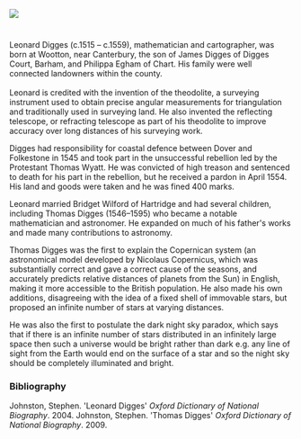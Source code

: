 <a href="https://juncture-digital.org"><img src="https://juncture-digital.org/images/ve-button.png"></a>

<param ve-config title="Leonard and Thomas Digges" author="Arnav Sharma" layout="vtl" banner="/images/banners/16c.jpg"> 

<param ve-entity eid="Q8034080" aliases="Wootton">
<param ve-entity eid="Q2160826" aliases="Cranbrook">
<param ve-entity eid="Q1836548" aliases="Barham">
<param ve-entity eid="Q26369368" aliases="Hartridge">
<param ve-entity eid="Q179224" aliases="Dover">
<param ve-entity eid="Q375314" aliases="Folkestone">
<param ve-entity eid="Q2470003" aliases="Chart">
<param ve-entity eid="Q105776177" aliases="Brome">
<param ve-entity eid="Q2297876" aliases="Chevening">

#

Leonard Digges (c.1515 – c.1559), mathematician and cartographer, was born at Wootton, near Canterbury, the son of James Digges of Digges Court, Barham, and Philippa Egham of Chart. His family were well connected landowners within the county.
<br><br>
Leonard is credited with the invention of the theodolite, a surveying instrument used to obtain precise angular measurements for triangulation and traditionally used in surveying land. He also invented the reflecting telescope, or refracting telescope as part of his theodolite to improve accuracy over long distances of his surveying work.
<param ve-image url="https://upload.wikimedia.org/wikipedia/commons/d/d4/Pantometria_by_Leonard_Digges_1591.jpg" label="Pantometria by Leonard Digges 1591" attribution="Leonard Digges. Engraver unknown. Printed by Abell Jeffes, London., Public domain, via Wikimedia Commons"> 
<param ve-map center="Q1836548" zoom="10">

Digges had responsibility for coastal defence between Dover and Folkestone in 1545 and took part in the unsuccessful rebellion led by the Protestant Thomas Wyatt. He was convicted of high treason and sentenced to death for his part in the rebellion, but he received a pardon in April 1554. His land and goods were taken and he was fined 400 marks.
<param ve-image url="https://upload.wikimedia.org/wikipedia/commons/0/09/SirThomasWyatt01.jpg" label="Thomas Wyatt" attribution="Francesco Bartolozzi, Public domain, via Wikimedia Commons">

Leonard married Bridget Wilford of Hartridge and had several children, including Thomas Digges (1546–1595) who became a notable mathematician and astronomer. He expanded on much of his father's works and made many contributions to astronomy. 
<param ve-map center="Q8034080" zoom="15">

Thomas Digges was the first to explain the Copernican system (an astronomical model developed by Nicolaus Copernicus, which was substantially correct and gave a correct cause of the seasons, and accurately predicts relative distances of planets from the Sun) in English, making it more accessible to the British population. He also made his own additions, disagreeing with the idea of a fixed shell of immovable stars, but proposed an infinite number of stars at varying distances. 
<param ve-image url="https://upload.wikimedia.org/wikipedia/commons/3/3e/ThomasDiggesmap.JPG" label="Thomas Digges map" attribution="w:Thomas Digges (1546?-1595), Public domain, via Wikimedia Commons">

He was also the first to postulate the dark night sky paradox, which says that if there is an infinite number of stars distributed in an infinitely large space then such a universe would be bright rather than dark e.g. any line of sight from the Earth would end on the surface of a star and so the night sky should be completely illuminated and bright.

### Bibliography

Johnston, Stephen. 'Leonard Digges' _Oxford Dictionary of National Biography_. 2004.
Johnston, Stephen. 'Thomas Digges' _Oxford Dictionary of National Biography_. 2009.

